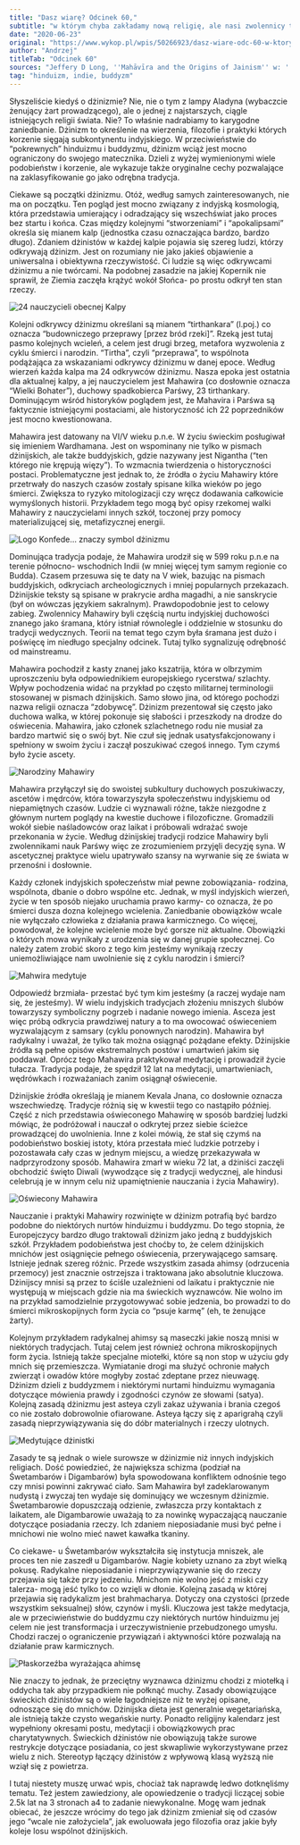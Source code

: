 ```yaml
---
title: "Dasz wiarę? Odcinek 60,"
subtitle: "w którym chyba zakładamy nową religię, ale nasi zwolennicy twierdzą, że wcale nie."
date: "2020-06-23"
original: "https://www.wykop.pl/wpis/50266923/dasz-wiare-odc-60-w-ktorym-chyba-zakladamy-nowa-re/"
author: "Andrzej"
titleTab: "Odcinek 60"
sources: "Jeffery D Long, ''Mahāvīra and the Origins of Jainism'' w: ''Jainism: An Introduction''"
tag: "hinduizm, indie, buddyzm"
---
```


Słyszeliście kiedyś o dżinizmie? Nie, nie o tym z lampy Aladyna (wybaczcie żenujący żart prowadzącego), ale o jednej z najstarszych, ciągle istniejących religii świata. Nie? To właśnie nadrabiamy to karygodne zaniedbanie. Dżinizm to określenie na wierzenia, filozofie i praktyki których korzenie sięgają subkontynentu indyjskiego. W przeciwieństwie do “pokrewnych” hinduizmu i buddyzmu, dżinizm wciąż jest mocno ograniczony do swojego matecznika. Dzieli z wyżej wymienionymi wiele podobieństw i korzenie, ale wykazuje także oryginalne cechy pozwalające na zaklasyfikowanie go jako odrębna tradycja.

Ciekawe są początki dżinizmu. Otóż, według samych zainteresowanych, nie ma on początku. Ten pogląd jest mocno związany z indyjską kosmologią, która przedstawia umierający i odradzający się wszechświat jako proces bez startu i końca. Czas między kolejnymi “stworzeniami” i “apokalipsami” określa się mianem kalp (jednostka czasu oznaczająca bardzo, bardzo długo). Zdaniem dżinistów w każdej kalpie pojawia się szereg ludzi, którzy odkrywają dżinizm. Jest on rozumiany nie jako jakieś objawienie a uniwersalna i obiektywna rzeczywistość. Ci ludzie są więc odkrywcami dżinizmu a nie twórcami. Na podobnej zasadzie na jakiej Kopernik nie sprawił, że Ziemia zaczęła krążyć wokół Słońca- po prostu odkrył ten stan rzeczy.

![24 nauczycieli obecnej Kalpy](../images/odc60/24teachers.jpg "24 nauczycieli obecnej Kalpy.")

Kolejni odkrywcy dżinizmu określani są mianem “tirthankara” (l.poj.) co oznacza “budowniczego przeprawy [przez bród rzeki]”. Rzeką jest tutaj pasmo kolejnych wcieleń, a celem jest drugi brzeg, metafora wyzwolenia z cyklu śmierci i narodzin. “Tirtha”, czyli “przeprawa”, to wspólnota podążająca za wskazaniami odkrywcy dżinizmu w danej epoce. Według wierzeń każda kalpa ma 24 odkrywców dżinizmu. Nasza epoka jest ostatnia dla aktualnej kalpy, a jej nauczycielem jest Mahawira (co dosłownie oznacza “Wielki Bohater”), duchowy spadkobierca Parśwy, 23 tirthankary. Dominującym wśród historyków poglądem jest, że Mahavira i Parśwa są faktycznie istniejącymi postaciami, ale historyczność ich 22 poprzedników jest mocno kwestionowana.

Mahawira jest datowany na VI/V wieku p.n.e. W życiu świeckim posługiwał się imieniem Wardhamana. Jest on wspominany nie tylko w pismach dżinijskich, ale także buddyjskich, gdzie nazywany jest Nigantha (“ten którego nie krępują więzy”). To wzmacnia twierdzenia o historyczności postaci. Problematyczne jest jednak to, że źródła o życiu Mahawiry które przetrwały do naszych czasów zostały spisane kilka wieków po jego śmierci. Zwiększa to ryzyko mitologizacji czy wręcz dodawania całkowicie wymyślonych historii. Przykładem tego mogą być opisy rzekomej walki Mahawiry z nauczycielami innych szkół, toczonej przy pomocy materializującej się, metafizycznej energii.

![Logo Konfede… znaczy symbol dżinizmu](../images/odc60/konfederacjaLogo.jpg "Logo Konfede… znaczy symbol dżinizmu.")

Dominująca tradycja podaje, że Mahawira urodził się w 599 roku p.n.e na terenie północno- wschodnich Indii (w mniej więcej tym samym regionie co Budda). Czasem przesuwa się te daty na V wiek, bazując na pismach buddyjskich, odkryciach archeologicznych i mniej popularnych przekazach. Dżinijskie teksty są spisane w prakrycie ardha magadhi, a nie sanskrycie (był on wówczas językiem sakralnym). Prawdopodobnie jest to celowy zabieg. Zwolennicy Mahawiry byli częścią nurtu indyjskiej duchowości znanego jako śramana, który istniał równolegle i oddzielnie w stosunku do tradycji wedycznych. Teorii na temat tego czym była śramana jest dużo i poświęcę im niedługo specjalny odcinek. Tutaj tylko sygnalizuję odrębność od mainstreamu.

Mahawira pochodził z kasty znanej jako kszatrija, która w olbrzymim uproszczeniu była odpowiednikiem europejskiego rycerstwa/ szlachty. Wpływ pochodzenia widać na przykład po często militarnej terminologii stosowanej w pismach dżinijskich. Samo słowo jina, od którego pochodzi nazwa religii oznacza “zdobywcę”. Dżinizm prezentował się często jako duchowa walka, w której pokonuje się słabości i przeszkody na drodze do oświecenia. Mahawira, jako członek szlachetnego rodu nie musiał za bardzo martwić się o swój byt. Nie czuł się jednak usatysfakcjonowany i spełniony w swoim życiu i zaczął poszukiwać czegoś innego. Tym czymś było życie ascety.

![Narodziny Mahawiry](../images/odc60/birthMahawira.jpg "Narodziny Mahawiry.")

Mahawira przyłączył się do swoistej subkultury duchowych poszukiwaczy, ascetów i mędrców, która towarzyszyła społeczeństwu indyjskiemu od niepamiętnych czasów. Ludzie ci wyznawali różne, także niezgodne z głównym nurtem poglądy na kwestie duchowe i filozoficzne. Gromadzili wokół siebie naśladowców oraz laikat i próbowali wdrażać swoje przekonania w życie. Według dżinijskiej tradycji rodzice Mahawiry byli zwolennikami nauk Parśwy więc ze zrozumieniem przyjęli decyzję syna. W ascetycznej praktyce wielu upatrywało szansy na wyrwanie się ze świata w przenośni i dosłownie.

Każdy członek indyjskich społeczeństw miał pewne zobowiązania- rodzina, wspólnota, dbanie o dobro wspólne etc. Jednak, w myśl indyjskich wierzeń, życie w ten sposób niejako uruchamia prawo karmy- co oznacza, że po śmierci dusza dozna kolejnego wcielenia. Zaniedbanie obowiązków wcale nie wyłączało człowieka z działania prawa karmicznego. Co więcej, powodował, że kolejne wcielenie może być gorsze niż aktualne. Obowiązki o których mowa wynikały z urodzenia się w danej grupie społecznej. Co należy zatem zrobić skoro z tego kim jesteśmy wynikają rzeczy uniemożliwiające nam uwolnienie się z cyklu narodzin i śmierci?

![Mahwira medytuje](../images/odc60/meditateMaha.jpg "Mahwira medytuje.")

Odpowiedź brzmiała- przestać być tym kim jesteśmy (a raczej wydaje nam się, że jesteśmy). W wielu indyjskich tradycjach złożeniu mniszych ślubów towarzyszy symboliczny pogrzeb i nadanie nowego imienia. Asceza jest więc próbą odkrycia prawdziwej natury a to ma owocować oświeceniem wyzwalającym z samsary (cyklu ponownych narodzin). Mahawira był radykalny i uważał, że tylko tak można osiągnąć pożądane efekty. Dżinijskie źródła są pełne opisów ekstremalnych postów i umartwień jakim się poddawał. Oprócz tego Mahawira praktykował medytację i prowadził życie tułacza. Tradycja podaje, że spędził 12 lat na medytacji, umartwieniach, wędrówkach i rozważaniach zanim osiągnął oświecenie.

Dżinijskie źródła określają je mianem Kevala Jnana, co dosłownie oznacza wszechwiedzę. Tradycje różnią się w kwestii tego co nastąpiło później. Część z nich przedstawia oświeconego Mahawirę w sposób bardziej ludzki mówiąc, że podróżował i nauczał o odkrytej przez siebie ścieżce prowadzącej do uwolnienia. Inne z kolei mówią, że stał się czymś na podobieństwo boskiej istoty, która przestała mieć ludzkie potrzeby i pozostawała cały czas w jednym miejscu, a wiedzę przekazywała w nadprzyrodzony sposób. Mahawira zmarł w wieku 72 lat, a dżiniści zaczęli obchodzić święto Diwali (wywodzące się z tradycji wedycznej, ale hindusi celebrują je w innym celu niż upamiętnienie nauczania i życia Mahawiry).

![Oświecony Mahawira](../images/odc60/owsieconyMaha.jpg "Oświecony Mahawira.")

Nauczanie i praktyki Mahawiry rozwinięte w dżinizm potrafią być bardzo podobne do niektórych nurtów hinduizmu i buddyzmu. Do tego stopnia, że Europejczycy bardzo długo traktowali dżinizm jako jedną z buddyjskich szkół. Przykładem podobieństwa jest choćby to, że celem dżinijskich mnichów jest osiągnięcie pełnego oświecenia, przerywającego samsarę. Istnieje jednak szereg różnic. Przede wszystkim zasada ahimsy (odrzucenia przemocy) jest znacznie ostrzejsza i traktowana jako absolutnie kluczowa. Dżinijscy mnisi są przez to ściśle uzależnieni od laikatu i praktycznie nie występują w miejscach gdzie nia ma świeckich wyznawców. Nie wolno im na przykład samodzielnie przygotowywać sobie jedzenia, bo prowadzi to do śmierci mikroskopijnych form życia co “psuje karmę” (eh, te żenujące żarty).

Kolejnym przykładem radykalnej ahimsy są maseczki jakie noszą mnisi w niektórych tradycjach. Tutaj celem jest również ochrona mikroskopijnych form życia. Istnieją także specjalne miotełki, które są non stop w użyciu gdy mnich się przemieszcza. Wymiatanie drogi ma służyć ochronie małych zwierząt i owadów które mogłyby zostać zdeptane przez nieuwagę. Dżinizm dzieli z buddyzmem i niektórymi nurtami hinduizmu wymagania dotyczące mówienia prawdy i zgodności czynów ze słowami (satya). Kolejną zasadą dżinizmu jest asteya czyli zakaz używania i brania czegoś co nie zostało dobrowolnie ofiarowane. Asteya łączy się z aparigrahą czyli zasadą nieprzywiązywania się do dóbr materialnych i rzeczy ulotnych.

![Medytujące dżinistki](../images/odc60/jinaNuns.jpg "Medytujące dżinistki.")

Zasady te są jednak o wiele surowsze w dżinizmie niż innych indyjskich religiach. Dość powiedzieć, że największa schizma (podział na Śwetambarów i Digambarów) była spowodowana konfliktem odnośnie tego czy mnisi powinni zakrywać ciało. Sam Mahawira był zadeklarowanym nudystą i zwyczaj ten wydaje się dominujący we wczesnym dżinizmie. Śwetambarowie dopuszczają odzienie, zwłaszcza przy kontaktach z laikatem, ale Digambarowie uważają to za nowinkę wypaczającą nauczanie dotyczące posiadania rzeczy. Ich zdaniem nieposiadanie musi być pełne i mnichowi nie wolno mieć nawet kawałka tkaniny.

Co ciekawe- u Śwetambarów wykształciła się instytucja mniszek, ale proces ten nie zaszedł u Digambarów. Nagie kobiety uznano za zbyt wielką pokusę. Radykalne nieposiadanie i nieprzywiązywanie się do rzeczy przejawia się także przy jedzeniu. Mnichom nie wolno jeść z miski czy talerza- mogą jeść tylko to co wzięli w dłonie. Kolejną zasadą w której przejawia się radykalizm jest brahmacharya. Dotyczy ona czystości (przede wszystkim seksualnej) słów, czynów i myśli. Kluczowa jest także medytacja, ale w przeciwieństwie do buddyzmu czy niektórych nurtów hinduizmu jej celem nie jest transformacja i urzeczywistnienie przebudzonego umysłu. Chodzi raczej o ograniczenie przywiązań i aktywności które pozwalają na działanie praw karmicznych.

![Płaskorzeźba wyrażająca ahimsę](../images/odc60/reliefAhimsa.jpg "Płaskorzeźba wyrażająca ahimsę.")

Nie znaczy to jednak, że przeciętny wyznawca dżinizmu chodzi z miotełką i oddycha tak aby przypadkiem nie połknąć muchy. Zasady obowiązujące świeckich dżinistów są o wiele łagodniejsze niż te wyżej opisane, odnoszące się do mnichów. Dżinijska dieta jest generalnie wegetariańska, ale istnieją także czysto wegańskie nurty. Ponadto religijny kalendarz jest wypełniony okresami postu, medytacji i obowiązkowych prac charytatywnych. Świeckich dżinistów nie obowiązują także surowe restrykcje dotyczące posiadania, co jest skwapliwie wykorzystywane przez wielu z nich. Stereotyp łączący dżinistów z wpływową klasą wyższą nie wziął się z powietrza.

I tutaj niestety muszę urwać wpis, chociaż tak naprawdę ledwo dotknęliśmy tematu. Też jestem zawiedziony, ale opowiedzenie o tradycji liczącej sobie 2.5k lat na 3 stronach a4 to zadanie niewykonalne. Mogę wam jednak obiecać, że jeszcze wrócimy do tego jak dżinizm zmieniał się od czasów jego “wcale nie założyciela”, jak ewoluowała jego filozofia oraz jakie były koleje losu wspólnot dżinijskich.
